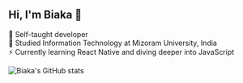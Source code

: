 ## Hi, I'm Biaka 👋


🔭 Self-taught developer <br/>
🌱 Studied Information Technology at Mizoram University, India <br/>
⚡ Currently learning React Native and diving deeper into JavaScript <br/>

![Biaka's GitHub stats](https://github-readme-stats.vercel.app/api?username=wallcoder&show_icons=true&theme=tokyonight)
